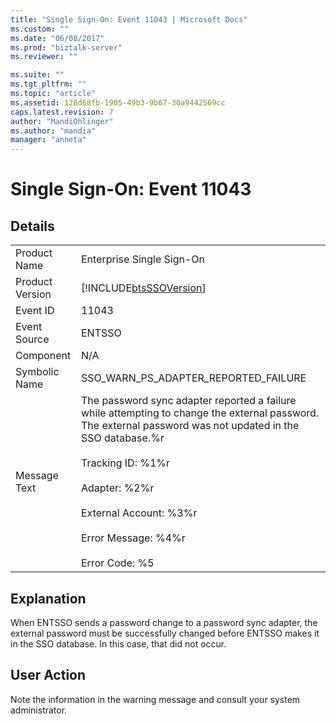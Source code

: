 ```yaml
---
title: "Single Sign-On: Event 11043 | Microsoft Docs"
ms.custom: ""
ms.date: "06/08/2017"
ms.prod: "biztalk-server"
ms.reviewer: ""

ms.suite: ""
ms.tgt_pltfrm: ""
ms.topic: "article"
ms.assetid: 128d68fb-1905-49b3-9b67-30a9442569cc
caps.latest.revision: 7
author: "MandiOhlinger"
ms.author: "mandia"
manager: "anneta"
---
```

# Single Sign-On: Event 11043
## Details  
  
|                 |                                                                                                                                                                                                                                                                                                                   |
|-----------------|-------------------------------------------------------------------------------------------------------------------------------------------------------------------------------------------------------------------------------------------------------------------------------------------------------------------|
|  Product Name   |                                                                                                                                             Enterprise Single Sign-On                                                                                                                                             |
| Product Version |                                                                                                                            [!INCLUDE[btsSSOVersion](../includes/btsssoversion-md.md)]                                                                                                                             |
|    Event ID     |                                                                                                                                                       11043                                                                                                                                                       |
|  Event Source   |                                                                                                                                                      ENTSSO                                                                                                                                                       |
|    Component    |                                                                                                                                                        N/A                                                                                                                                                        |
|  Symbolic Name  |                                                                                                                                       SSO_WARN_PS_ADAPTER_REPORTED_FAILURE                                                                                                                                        |
|  Message Text   | The password sync adapter reported a failure while attempting to change the external password. The external password was not updated in the SSO database.%r<br /><br /> Tracking ID: %1%r<br /><br /> Adapter: %2%r<br /><br /> External Account: %3%r<br /><br /> Error Message: %4%r<br /><br /> Error Code: %5 |
  
## Explanation  
 When ENTSSO sends a password change to a password sync adapter, the external password must be successfully changed before ENTSSO makes it in the SSO database. In this case, that did not occur.  
  
## User Action  
 Note the information in the warning message and consult your system administrator.